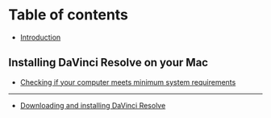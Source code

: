 # Table of contents

* [Introduction](README.md)

## Installing DaVinci Resolve on your Mac

* [Checking if your computer meets minimum system requirements](installing-davinci-resolve-on-your-mac/checking-if-your-computer-meets-minimum-system-requirements.md)

---

* [Downloading and installing DaVinci Resolve](downloading-and-installing-davinci-resolve.md)

